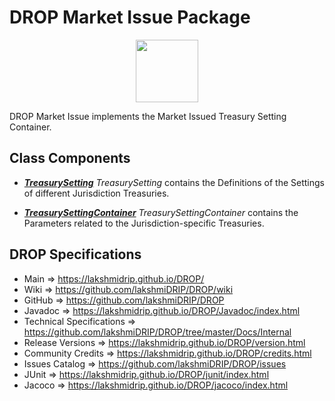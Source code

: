 # DROP Market Issue Package

<p align="center"><img src="https://github.com/lakshmiDRIP/DROP/blob/master/DRIP_Logo.gif?raw=true" width="100"></p>

DROP Market Issue implements the Market Issued Treasury Setting Container.

## Class Components

 * [***TreasurySetting***](https://github.com/lakshmiDRIP/DROP/tree/master/src/main/java/org/drip/market/issue/TreasurySetting.java)
 <i>TreasurySetting</i> contains the Definitions of the Settings of different Jurisdiction Treasuries.

 * [***TreasurySettingContainer***](https://github.com/lakshmiDRIP/DROP/tree/master/src/main/java/org/drip/market/issue/TreasurySettingContainer.java)
 <i>TreasurySettingContainer</i> contains the Parameters related to the Jurisdiction-specific Treasuries.


## DROP Specifications

 * Main                     => https://lakshmidrip.github.io/DROP/
 * Wiki                     => https://github.com/lakshmiDRIP/DROP/wiki
 * GitHub                   => https://github.com/lakshmiDRIP/DROP
 * Javadoc                  => https://lakshmidrip.github.io/DROP/Javadoc/index.html
 * Technical Specifications => https://github.com/lakshmiDRIP/DROP/tree/master/Docs/Internal
 * Release Versions         => https://lakshmidrip.github.io/DROP/version.html
 * Community Credits        => https://lakshmidrip.github.io/DROP/credits.html
 * Issues Catalog           => https://github.com/lakshmiDRIP/DROP/issues
 * JUnit                    => https://lakshmidrip.github.io/DROP/junit/index.html
 * Jacoco                   => https://lakshmidrip.github.io/DROP/jacoco/index.html

